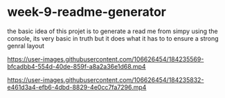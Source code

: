 # week-9-readme-generator

the basic idea of this projet is to generate a read me from simpy using the console, its very basic in truth but it does what it has to to ensure a strong genral layout 

https://user-images.githubusercontent.com/106626454/184235569-bfcadbb4-554d-40de-859f-a8a2a36e1d68.mp4



https://user-images.githubusercontent.com/106626454/184235832-e461d3a4-efb6-4dbd-8829-4e0cc7fa7296.mp4

